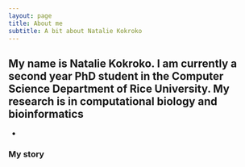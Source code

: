```yaml
---
layout: page
title: About me
subtitle: A bit about Natalie Kokroko
---
```


My name is Natalie Kokroko. I am currently a second year PhD student in the Computer Science Department of Rice University. 
My research is in computational biology and bioinformatics 
- 
- 



### My story


